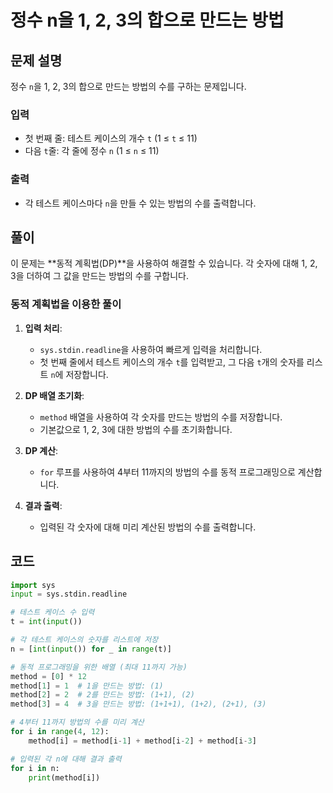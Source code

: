# 정수 n을 1, 2, 3의 합으로 만드는 방법

## 문제 설명

정수 `n`을 1, 2, 3의 합으로 만드는 방법의 수를 구하는 문제입니다.

### 입력

- 첫 번째 줄: 테스트 케이스의 개수 `t` (1 ≤ `t` ≤ 11)
- 다음 `t`줄: 각 줄에 정수 `n` (1 ≤ `n` ≤ 11)

### 출력

- 각 테스트 케이스마다 `n`을 만들 수 있는 방법의 수를 출력합니다.

## 풀이

이 문제는 **동적 계획법(DP)**을 사용하여 해결할 수 있습니다. 각 숫자에 대해 1, 2, 3을 더하여 그 값을 만드는 방법의 수를 구합니다.

### 동적 계획법을 이용한 풀이

1. **입력 처리**:
    - `sys.stdin.readline`을 사용하여 빠르게 입력을 처리합니다.
    - 첫 번째 줄에서 테스트 케이스의 개수 `t`를 입력받고, 그 다음 `t`개의 숫자를 리스트 `n`에 저장합니다.

2. **DP 배열 초기화**:
    - `method` 배열을 사용하여 각 숫자를 만드는 방법의 수를 저장합니다.
    - 기본값으로 1, 2, 3에 대한 방법의 수를 초기화합니다.

3. **DP 계산**:
    - `for` 루프를 사용하여 4부터 11까지의 방법의 수를 동적 프로그래밍으로 계산합니다.

4. **결과 출력**:
    - 입력된 각 숫자에 대해 미리 계산된 방법의 수를 출력합니다.

## 코드

```python
import sys
input = sys.stdin.readline

# 테스트 케이스 수 입력
t = int(input())

# 각 테스트 케이스의 숫자를 리스트에 저장
n = [int(input()) for _ in range(t)]

# 동적 프로그래밍을 위한 배열 (최대 11까지 가능)
method = [0] * 12
method[1] = 1  # 1을 만드는 방법: (1)
method[2] = 2  # 2를 만드는 방법: (1+1), (2)
method[3] = 4  # 3을 만드는 방법: (1+1+1), (1+2), (2+1), (3)

# 4부터 11까지 방법의 수를 미리 계산
for i in range(4, 12):
    method[i] = method[i-1] + method[i-2] + method[i-3]

# 입력된 각 n에 대해 결과 출력
for i in n:
    print(method[i])
